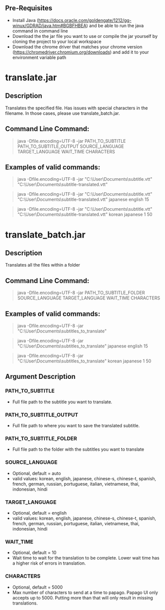 ## Pre-Requisites
  - Install Java (https://docs.oracle.com/goldengate/1212/gg-winux/GDRAD/java.htm#BGBFHBEA) and be able to run the java command in command line
  - Download the the jar file you want to use or compile the jar yourself by cloning the project to your local workspace
  - Download the chrome driver that matches your chrome version (https://chromedriver.chromium.org/downloads) and add it to your environment variable path

# translate.jar

## Description

Translates the specified file. Has issues with special characters in the filename. In those cases, please use translate_batch.jar.

## Command Line Command:

>java -Dfile.encoding=UTF-8 -jar PATH_TO_SUBTITLE PATH_TO_SUBTITLE_OUTPUT SOURCE_LANGUAGE TARGET_LANGUAGE WAIT_TIME CHARACTERS

## Examples of valid commands:

>java -Dfile.encoding=UTF-8 -jar "C:\User\Documents\subtitle.vtt" "C:\User\Documents\subtitle-translated.vtt"

>java -Dfile.encoding=UTF-8 -jar "C:\User\Documents\subtitle.vtt" "C:\User\Documents\subtitle-translated.vtt" japanese english 15

>java -Dfile.encoding=UTF-8 -jar "C:\User\Documents\subtitle.vtt" "C:\User\Documents\subtitle-translated.vtt" korean japanese 1 50

# translate_batch.jar

## Description

Translates all the files within a folder

## Command Line Command:

>java -Dfile.encoding=UTF-8 -jar PATH_TO_SUBTITLE_FOLDER SOURCE_LANGUAGE TARGET_LANGUAGE WAIT_TIME CHARACTERS

## Examples of valid commands:

>java -Dfile.encoding=UTF-8 -jar "C:\User\Documents\subtitles_to_translate"

>java -Dfile.encoding=UTF-8 -jar "C:\User\Documents\subtitles_to_translate" japanese english 15

>java -Dfile.encoding=UTF-8 -jar "C:\User\Documents\subtitles_to_translate" korean japanese 1 50

## Argument Description

### PATH_TO_SUBTITLE 
  - Full file path to the subtitle you want to translate.


### PATH_TO_SUBTITLE_OUTPUT
  - Full file path to where you want to save the translated subtitle.

### PATH_TO_SUBTITLE_FOLDER
  - Full file path to the folder with the subtitles you want to translate


### SOURCE_LANGUAGE
  - Optional, default = auto
  - valid values: korean, english, japanese, chinese-s, chinese-t, spanish, french, german, russian, portuguese, italian, vietnamese, thai, indonesian, hindi


### TARGET_LANGUAGE
  - Optional, default = english
  - valid values: korean, english, japanese, chinese-s, chinese-t, spanish, french, german, russian, portuguese, italian, vietnamese, thai, indonesian, hindi


### WAIT_TIME
  - Optional, default = 10
  - Wait time to wait for the translation to be complete. Lower wait time has a higher risk of errors in translation.

### CHARACTERS
  - Optional, default = 5000
  - Max number of characters to send at a time to papago. Papago UI only accepts up to 5000. Putting more than that will only result in missing translations.
